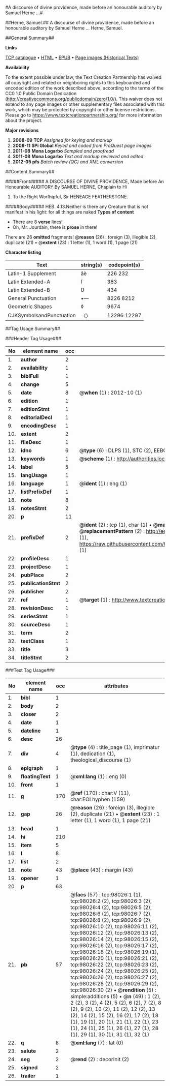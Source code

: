 #A discourse of divine providence, made before an honourable auditory by Samuel Herne ...#

##Herne, Samuel.##
A discourse of divine providence, made before an honourable auditory by Samuel Herne ...
Herne, Samuel.

##General Summary##

**Links**

[TCP catalogue](http://www.ota.ox.ac.uk/tcp/)  • 
[HTML](http://tei.it.ox.ac.uk/tcp/Texts-HTML/free/A43/A43425.html)  • 
[EPUB](http://tei.it.ox.ac.uk/tcp/Texts-EPUB/free/A43/A43425.epub) • 
[Page images (Historical Texts)](https://historicaltexts.jisc.ac.uk/eebo-13143967e)

**Availability**

To the extent possible under law, the Text Creation Partnership has waived all copyright and related or neighboring rights to this keyboarded and encoded edition of the work described above, according to the terms of the CC0 1.0 Public Domain Dedication (http://creativecommons.org/publicdomain/zero/1.0/). This waiver does not extend to any page images or other supplementary files associated with this work, which may be protected by copyright or other license restrictions. Please go to https://www.textcreationpartnership.org/ for more information about the project.

**Major revisions**

1. __2008-09__ __TCP__ *Assigned for keying and markup*
1. __2008-11__ __SPi Global__ *Keyed and coded from ProQuest page images*
1. __2011-08__ __Mona Logarbo__ *Sampled and proofread*
1. __2011-08__ __Mona Logarbo__ *Text and markup reviewed and edited*
1. __2012-05__ __pfs__ *Batch review (QC) and XML conversion*

##Content Summary##

#####Front#####
A DISCOURSE OF DIVINE PROVIDENCE, Made before An Honourable AUDITORY.By SAMƲEL HERNE, Chaplain to Hi
1. To the Right Worſhipful, Sir HENEAGE FEATHERSTONE.

#####Body#####
HEB. 4.13.Neither is there any Creature that is not manifest in his ſight: for all things are naked 
**Types of content**

  * There are 8 **verse** lines!
  * Oh, Mr. Jourdain, there is **prose** in there!

There are 26 **omitted** fragments! 
 @__reason__ (26) : foreign (3), illegible (2), duplicate (21)  •  @__extent__ (23) : 1 letter (1), 1 word (1), 1 page (21)

**Character listing**


|Text|string(s)|codepoint(s)|
|---|---|---|
|Latin-1 Supplement|âè|226 232|
|Latin Extended-A|ſ|383|
|Latin Extended-B|Ʋ|434|
|General Punctuation|•—|8226 8212|
|Geometric Shapes|◊|9674|
|CJKSymbolsandPunctuation|〈〉|12296 12297|

##Tag Usage Summary##

###Header Tag Usage###

|No|element name|occ|attributes|
|---|---|---|---|
|1.|__author__|2||
|2.|__availability__|1||
|3.|__biblFull__|1||
|4.|__change__|5||
|5.|__date__|8| @__when__ (1) : 2012-10 (1)|
|6.|__edition__|1||
|7.|__editionStmt__|1||
|8.|__editorialDecl__|1||
|9.|__encodingDesc__|1||
|10.|__extent__|2||
|11.|__fileDesc__|1||
|12.|__idno__|6| @__type__ (6) : DLPS (1), STC (2), EEBO-CITATION (1), OCLC (1), VID (1)|
|13.|__keywords__|1| @__scheme__ (1) : http://authorities.loc.gov/ (1)|
|14.|__label__|5||
|15.|__langUsage__|1||
|16.|__language__|1| @__ident__ (1) : eng (1)|
|17.|__listPrefixDef__|1||
|18.|__note__|8||
|19.|__notesStmt__|2||
|20.|__p__|11||
|21.|__prefixDef__|2| @__ident__ (2) : tcp (1), char (1)  •  @__matchPattern__ (2) : ([0-9\-]+):([0-9IVX]+) (1), (.+) (1)  •  @__replacementPattern__ (2) : http://eebo.chadwyck.com/downloadtiff?vid=$1&page=$2 (1), https://raw.githubusercontent.com/textcreationpartnership/Texts/master/tcpchars.xml#$1 (1)|
|22.|__profileDesc__|1||
|23.|__projectDesc__|1||
|24.|__pubPlace__|2||
|25.|__publicationStmt__|2||
|26.|__publisher__|2||
|27.|__ref__|1| @__target__ (1) : http://www.textcreationpartnership.org/docs/. (1)|
|28.|__revisionDesc__|1||
|29.|__seriesStmt__|1||
|30.|__sourceDesc__|1||
|31.|__term__|2||
|32.|__textClass__|1||
|33.|__title__|3||
|34.|__titleStmt__|2||


###Text Tag Usage###

|No|element name|occ|attributes|
|---|---|---|---|
|1.|__bibl__|1||
|2.|__body__|2||
|3.|__closer__|2||
|4.|__date__|1||
|5.|__dateline__|1||
|6.|__desc__|26||
|7.|__div__|4| @__type__ (4) : title_page (1), imprimatur (1), dedication (1), theological_discourse (1)|
|8.|__epigraph__|1||
|9.|__floatingText__|1| @__xml:lang__ (1) : eng (0)|
|10.|__front__|1||
|11.|__g__|170| @__ref__ (170) : char:V (11), char:EOLhyphen (159)|
|12.|__gap__|26| @__reason__ (26) : foreign (3), illegible (2), duplicate (21)  •  @__extent__ (23) : 1 letter (1), 1 word (1), 1 page (21)|
|13.|__head__|1||
|14.|__hi__|210||
|15.|__item__|5||
|16.|__l__|8||
|17.|__list__|2||
|18.|__note__|43| @__place__ (43) : margin (43)|
|19.|__opener__|1||
|20.|__p__|63||
|21.|__pb__|57| @__facs__ (57) : tcp:98026:1 (1), tcp:98026:2 (2), tcp:98026:3 (2), tcp:98026:4 (2), tcp:98026:5 (2), tcp:98026:6 (2), tcp:98026:7 (2), tcp:98026:8 (2), tcp:98026:9 (2), tcp:98026:10 (2), tcp:98026:11 (2), tcp:98026:12 (2), tcp:98026:13 (2), tcp:98026:14 (2), tcp:98026:15 (2), tcp:98026:16 (2), tcp:98026:17 (2), tcp:98026:18 (2), tcp:98026:19 (1), tcp:98026:20 (1), tcp:98026:21 (2), tcp:98026:22 (2), tcp:98026:23 (2), tcp:98026:24 (2), tcp:98026:25 (2), tcp:98026:26 (2), tcp:98026:27 (2), tcp:98026:28 (2), tcp:98026:29 (2), tcp:98026:30 (2)  •  @__rendition__ (5) : simple:additions (5)  •  @__n__ (49) : 1 (2), 2 (2), 3 (2), 4 (2), 5 (2), 6 (2), 7 (2), 8 (2), 9 (2), 10 (2), 11 (2), 12 (2), 13 (2), 14 (2), 15 (2), 16 (2), 17 (2), 18 (1), 19 (1), 20 (1), 21 (1), 22 (1), 23 (1), 24 (1), 25 (1), 26 (1), 27 (1), 28 (1), 29 (1), 30 (1), 31 (1), 32 (1)|
|22.|__q__|8| @__xml:lang__ (7) : lat (0)|
|23.|__salute__|2||
|24.|__seg__|2| @__rend__ (2) : decorInit (2)|
|25.|__signed__|2||
|26.|__trailer__|1||
